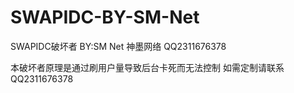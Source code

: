 # SWAPIDC-BY-SM-Net
SWAPIDC破坏者 BY:SM Net 神墨网络 QQ2311676378

本破坏者原理是通过刷用户量导致后台卡死而无法控制
如需定制请联系QQ2311676378
